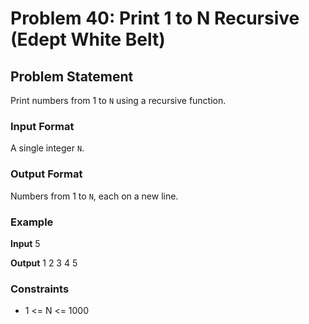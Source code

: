 # Problem 40: Print 1 to N Recursive (Edept White Belt)

## Problem Statement
Print numbers from 1 to `N` using a recursive function.

### Input Format
A single integer `N`.

### Output Format
Numbers from 1 to `N`, each on a new line.

### Example

**Input**
5

**Output**
1
2
3
4
5


### Constraints
- 1 <= N <= 1000

